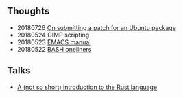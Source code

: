 ## Thoughts

* 20180726 [On submitting a patch for an Ubuntu package](ipse_dixit/ubuntu_patch.md)
* 20180524 GIMP scripting
* 20180523 [EMACS manual](ipse_dixit/emacs_manual.md)
* 20180522 [BASH oneliners](ipse_dixit/bash_oneliners.md)

## Talks

* [A (not so short) introduction to the Rust language](talks/not-so-short-intro-to-rust/index.html)
